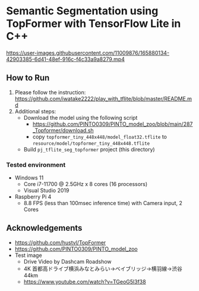# Semantic Segmentation using TopFormer with TensorFlow Lite in C++

https://user-images.githubusercontent.com/11009876/165880134-42903385-6d41-48ef-916c-f4c33a9a8279.mp4


## How to Run
1. Please follow the instruction: https://github.com/iwatake2222/play_with_tflite/blob/master/README.md
2. Additional steps:
    - Download the model using the following script
        - https://github.com/PINTO0309/PINTO_model_zoo/blob/main/287_Topformer/download.sh
        - copy `topformer_tiny_448x448/model_float32.tflite` to `resource/model/topformer_tiny_448x448.tflite`
    - Build  `pj_tflite_seg_topformer` project (this directory)

### Tested environment
- Windows 11
    - Core i7-11700 @ 2.5GHz x 8 cores (16 processors)
    - Visual Studio 2019
- Raspberry Pi 4
    - 8.8 FPS (less than 100msec inference time) with Camera input, 2 Cores

## Acknowledgements
- https://github.com/hustvl/TopFormer
- https://github.com/PINTO0309/PINTO_model_zoo
- Test image
    - Drive Video by Dashcam Roadshow
    - 4K 首都高ドライブ横浜みなとみらい→ベイブリッジ→横羽線→渋谷44km
    - https://www.youtube.com/watch?v=TGeoG5l3f38
